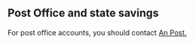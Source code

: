 ##  Post Office and state savings

For post office accounts, you should contact [ An Post.
](https://www.anpost.com/Help-Support/Contact-Us)

